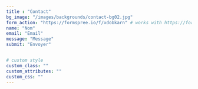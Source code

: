 ```yaml
---
title : "Contact"
bg_image: "/images/backgrounds/contact-bg02.jpg"
form_action: "https://formspree.io/f/xdobkarn" # works with https://formspree
name: "Nom"
email: "Email"
message: "Message"
submit: "Envoyer"


# custom style
custom_class: ""
custom_attributes: ""
custom_css: ""
---
```

